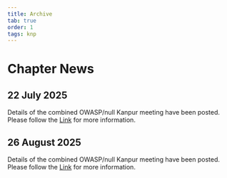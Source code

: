 ```yaml
---
title: Archive
tab: true
order: 1
tags: knp
---
```


# Chapter News  

## 22 July 2025  
Details of the combined OWASP/null Kanpur meeting have been posted.  
Please follow the [Link](https://www.meetup.com/meetup-group-dpegjpwys/events/310083882) for more information.  

## 26 August 2025  
Details of the combined OWASP/null Kanpur meeting have been posted.  
Please follow the [Link](https://www.meetup.com/meetup-group-dpegjpwys/events/310655674) for more information.  
